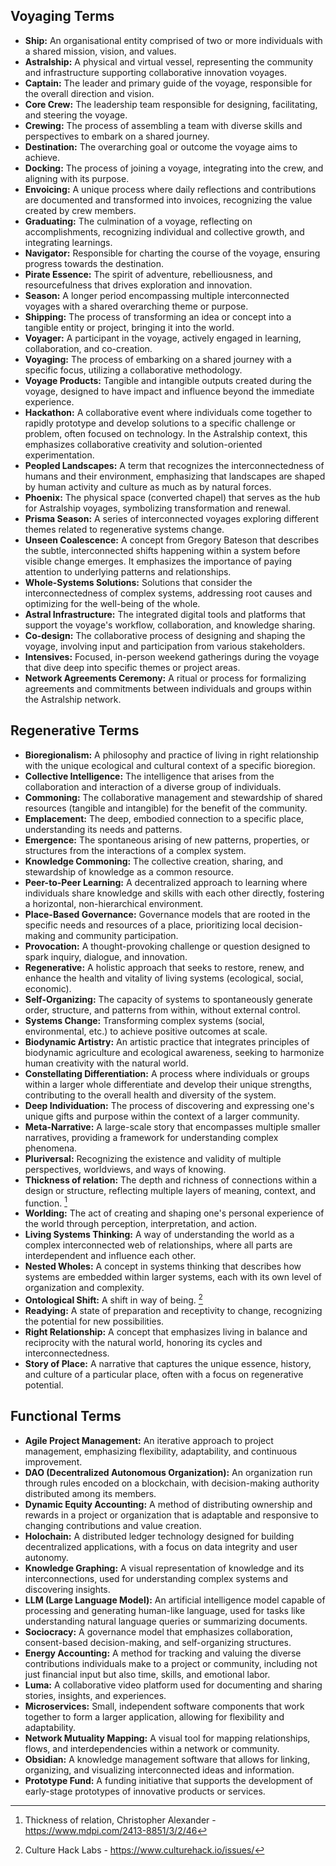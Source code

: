 ## Voyaging Terms

- **Ship:** An organisational entity comprised of two or more individuals with a shared mission, vision, and values. 
- **Astralship:** A physical and virtual vessel, representing the community and infrastructure supporting collaborative innovation voyages.
- **Captain:** The leader and primary guide of the voyage, responsible for the overall direction and vision.
- **Core Crew:** The leadership team responsible for designing, facilitating, and steering the voyage.
- **Crewing:** The process of assembling a team with diverse skills and perspectives to embark on a shared journey.
- **Destination:** The overarching goal or outcome the voyage aims to achieve.
- **Docking:** The process of joining a voyage, integrating into the crew, and aligning with its purpose.
- **Envoicing:** A unique process where daily reflections and contributions are documented and transformed into invoices, recognizing the value created by crew members.
- **Graduating:** The culmination of a voyage, reflecting on accomplishments, recognizing individual and collective growth, and integrating learnings.
- **Navigator:** Responsible for charting the course of the voyage, ensuring progress towards the destination.
- **Pirate Essence:** The spirit of adventure, rebelliousness, and resourcefulness that drives exploration and innovation.
- **Season:** A longer period encompassing multiple interconnected voyages with a shared overarching theme or purpose.
- **Shipping:** The process of transforming an idea or concept into a tangible entity or project, bringing it into the world.
- **Voyager:** A participant in the voyage, actively engaged in learning, collaboration, and co-creation.
- **Voyaging:** The process of embarking on a shared journey with a specific focus, utilizing a collaborative methodology.
- **Voyage Products:** Tangible and intangible outputs created during the voyage, designed to have impact and influence beyond the immediate experience.
- **Hackathon:** A collaborative event where individuals come together to rapidly prototype and develop solutions to a specific challenge or problem, often focused on technology. In the Astralship context, this emphasizes collaborative creativity and solution-oriented experimentation.
- **Peopled Landscapes:** A term that recognizes the interconnectedness of humans and their environment, emphasizing that landscapes are shaped by human activity and culture as much as by natural forces.
- **Phoenix:** The physical space (converted chapel) that serves as the hub for Astralship voyages, symbolizing transformation and renewal.
- **Prisma Season:** A series of interconnected voyages exploring different themes related to regenerative systems change.
- **Unseen Coalescence:** A concept from Gregory Bateson that describes the subtle, interconnected shifts happening within a system before visible change emerges. It emphasizes the importance of paying attention to underlying patterns and relationships.
- **Whole-Systems Solutions:** Solutions that consider the interconnectedness of complex systems, addressing root causes and optimizing for the well-being of the whole.
- **Astral Infrastructure:** The integrated digital tools and platforms that support the voyage's workflow, collaboration, and knowledge sharing.
- **Co-design:** The collaborative process of designing and shaping the voyage, involving input and participation from various stakeholders.
- **Intensives:** Focused, in-person weekend gatherings during the voyage that dive deep into specific themes or project areas.
- **Network Agreements Ceremony:** A ritual or process for formalizing agreements and commitments between individuals and groups within the Astralship network.
## Regenerative Terms

- **Bioregionalism:** A philosophy and practice of living in right relationship with the unique ecological and cultural context of a specific bioregion.
- **Collective Intelligence:** The intelligence that arises from the collaboration and interaction of a diverse group of individuals.
- **Commoning:** The collaborative management and stewardship of shared resources (tangible and intangible) for the benefit of the community.
- **Emplacement:** The deep, embodied connection to a specific place, understanding its needs and patterns.
- **Emergence:** The spontaneous arising of new patterns, properties, or structures from the interactions of a complex system.
- **Knowledge Commoning:** The collective creation, sharing, and stewardship of knowledge as a common resource.
- **Peer-to-Peer Learning:** A decentralized approach to learning where individuals share knowledge and skills with each other directly, fostering a horizontal, non-hierarchical environment.
- **Place-Based Governance:** Governance models that are rooted in the specific needs and resources of a place, prioritizing local decision-making and community participation.
- **Provocation:** A thought-provoking challenge or question designed to spark inquiry, dialogue, and innovation.
- **Regenerative:** A holistic approach that seeks to restore, renew, and enhance the health and vitality of living systems (ecological, social, economic).
- **Self-Organizing:** The capacity of systems to spontaneously generate order, structure, and patterns from within, without external control.
- **Systems Change:** Transforming complex systems (social, environmental, etc.) to achieve positive outcomes at scale.
- **Biodynamic Artistry:** An artistic practice that integrates principles of biodynamic agriculture and ecological awareness, seeking to harmonize human creativity with the natural world.
- **Constellating Differentiation:** A process where individuals or groups within a larger whole differentiate and develop their unique strengths, contributing to the overall health and diversity of the system.
- **Deep Individuation:** The process of discovering and expressing one's unique gifts and purpose within the context of a larger community.
- **Meta-Narrative:** A large-scale story that encompasses multiple smaller narratives, providing a framework for understanding complex phenomena.
- **Pluriversal:** Recognizing the existence and validity of multiple perspectives, worldviews, and ways of knowing.
- **Thickness of relation:** The depth and richness of connections within a design or structure, reflecting multiple layers of meaning, context, and function. [^1]
- **Worlding:** The act of creating and shaping one's personal experience of the world through perception, interpretation, and action.
- **Living Systems Thinking:** A way of understanding the world as a complex interconnected web of relationships, where all parts are interdependent and influence each other.
- **Nested Wholes:** A concept in systems thinking that describes how systems are embedded within larger systems, each with its own level of organization and complexity.
- **Ontological Shift:** A shift in way of being. [^2]
- **Readying:** A state of preparation and receptivity to change, recognizing the potential for new possibilities.
- **Right Relationship:** A concept that emphasizes living in balance and reciprocity with the natural world, honoring its cycles and interconnectedness.
- **Story of Place:** A narrative that captures the unique essence, history, and culture of a particular place, often with a focus on regenerative potential.
## Functional Terms

- **Agile Project Management:** An iterative approach to project management, emphasizing flexibility, adaptability, and continuous improvement.
- **DAO (Decentralized Autonomous Organization):** An organization run through rules encoded on a blockchain, with decision-making authority distributed among its members.
- **Dynamic Equity Accounting:** A method of distributing ownership and rewards in a project or organization that is adaptable and responsive to changing contributions and value creation.
- **Holochain:** A distributed ledger technology designed for building decentralized applications, with a focus on data integrity and user autonomy.
- **Knowledge Graphing:** A visual representation of knowledge and its interconnections, used for understanding complex systems and discovering insights.
- **LLM (Large Language Model):** An artificial intelligence model capable of processing and generating human-like language, used for tasks like understanding natural language queries or summarizing documents.
- **Sociocracy:** A governance model that emphasizes collaboration, consent-based decision-making, and self-organizing structures.
- **Energy Accounting:** A method for tracking and valuing the diverse contributions individuals make to a project or community, including not just financial input but also time, skills, and emotional labor.
- **Luma:** A collaborative video platform used for documenting and sharing stories, insights, and experiences.
- **Microservices:** Small, independent software components that work together to form a larger application, allowing for flexibility and adaptability.
- **Network Mutuality Mapping:** A visual tool for mapping relationships, flows, and interdependencies within a network or community.
- **Obsidian:** A knowledge management software that allows for linking, organizing, and visualizing interconnected ideas and information.
- **Prototype Fund:** A funding initiative that supports the development of early-stage prototypes of innovative products or services.

[^1]: Thickness of relation, Christopher Alexander - https://www.mdpi.com/2413-8851/3/2/46
[^2]: Culture Hack Labs - https://www.culturehack.io/issues/ 